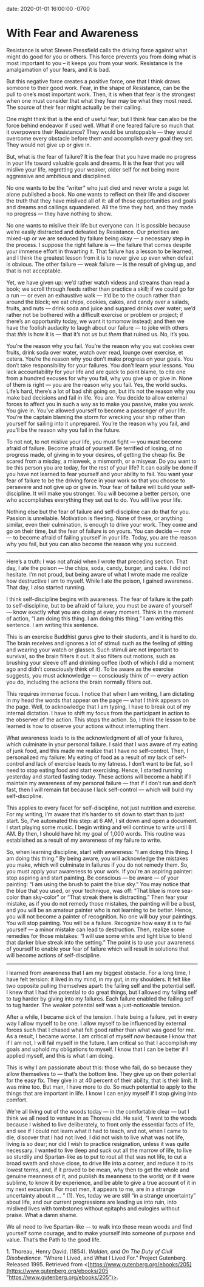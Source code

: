 date: 2020-01-01 16:00:00 -0700

#  With Fear and Awareness

Resistance is what Steven Pressfield calls the driving force against what might do good for you or others. This force prevents you from doing what is most important to you – it keeps you from your work. Resistance is the amalgamation of your fears, and it is bad.

But this negative force creates a positive force, one that I think draws someone to their good work. Fear, in the shape of Resistance, can be the pull to one’s most important work. Then, it is when that fear is the strongest when one must consider that what they fear may be what they most need. The source of their fear might actually be their calling.

One might think that is the end of useful fear, but I think fear can also be the force behind endeavor if used well. What if one feared failure so much that it overpowers their Resistance? They would be unstoppable — they would overcome every obstacle before them and accomplish every goal they set. They would not give up or give in.

But, what is the fear of failure? It is the fear that you have made no progress in your life toward valuable goals and dreams. It is the fear that you will mislive your life, regretting your weaker, older self for not being more aggressive and ambitious and disciplined.

No one wants to be the “writer” who just died and never wrote a page let alone published a book. No one wants to reflect on their life and discover the truth that they have mislived all of it: all of those opportunities and goals and dreams and callings squandered. All the time they had, and they made no progress — they have nothing to show.

No one wants to mislive their life but everyone can. It is possible because we’re easily distracted and defeated by Resistance. Our priorities are mixed-up or we are seduced by failure being okay — a necessary step in the process. I suppose the right failure is — the failure that comes despite your immense effort in thwarting it. That failure has a lesson to be learned, and I think the greatest lesson from it is to never give up even when defeat is obvious. The other failure — weak failure — is the result of giving up, and that is not acceptable.

Yet, we have given up: we’d rather watch videos and streams than read a book; we scroll through feeds rather than practice a skill; if we could go for a run — or even an exhaustive walk — it’d be to the couch rather than around the block; we eat chips, cookies, cakes, and candy over a salads, fruits, and nuts — drink soda and juice and sugared drinks over water; we’d rather not be bothered with a difficult exercise or problem or project; if there’s an opportunity today, we want it tomorrow instead; and then we have the foolish audacity to laugh about our failure — to joke with others that _this_ is how it is — that it’s not _us_ but _them_ that ruined us. No, it’s you.

You’re the reason why you fail. You’re the reason why you eat cookies over fruits, drink soda over water, watch over read, lounge over exercise, et cetera. You’re the reason why you don’t make progress on your goals. You don’t take responsibility for your failures. You don’t learn your lessons. You lack accountability for your life and are quick to point blame, to cite one from a hundred excuses for why you fail, why you give up or give in. None of them is right — you are the reason why you fail. Yes, the world sucks. Life’s hard, there’s a lot of bad shit going on, but it’s not the reason why you make bad decisions and fail in life. You are. You decide to allow external forces to affect you in such a way as to make you passive, make you weak. You give in. You’ve allowed yourself to become a passenger of your life. You’re the captain blaming the storm for wrecking your ship rather than yourself for sailing into it unprepared. You’re the reason why you fail, and you’ll be the reason why you fail in the future.

To not not, to not mislive your life, you must fight — you must become afraid of failure. Become afraid of yourself. Be terrified of losing, of no progress made, of giving in to your desires, of getting the cheap fix. Be scared from a misday, a misweek, a mismonth, or a misyear. Do you want to be this person you are today, for the rest of your life? It can easily be done if you have not learned to fear yourself and your ability to fail. You want your fear of failure to be the driving force in your work so that you choose to persevere and not give up or give in. Your fear of failure will build your self-discipline. It will make you stronger. You will become a better person, one who accomplishes everything they set out to do. You will live your life.

Nothing else but the fear of failure and self-discipline can do that for you. Passion is unreliable. Motivation is fleeting. None of these, or anything similar, even their culmination, is enough to drive your work. They come and go on their time, but the fear of failure is on yours. You can decide — now — to become afraid of failing yourself in your life. Today, you are the reason why you fail, but you can also become the reason why you succeed.

---

Here’s a truth: I was not afraid when I wrote that preceding section. That day, I ate the poison — the chips, soda, candy, burger, and cake. I did not hesitate. I’m not proud, but being aware of what I wrote made me realize how destructive I am to myself. While I ate the poison, I gained awareness. That day, I also started running.

I think self-discipline begins with awareness. The fear of failure is the path to self-discipline, but to be afraid of failure, you must be aware of yourself — know exactly what you are doing at every moment. Think in the moment of action, “I am doing this thing. I am doing this thing.” I am writing this sentence. I am writing this sentence.

This is an exercise Buddhist gurus give to their students, and it is hard to do. The brain receives and ignores a lot of stimuli such as the feeling of sitting and wearing your watch or glasses. Such stimuli are not important to survival, so the brain filters it out. It also filters out motions, such as brushing your sleeve off and drinking coffee (both of which I did a moment ago and didn’t consciously think of it). To be aware as the exercise suggests, you must acknowledge — consciously think of — every action you do, including the actions the brain normally filters out.

This requires immense focus. I notice that when I am writing, I am dictating in my head the words that appear on the page — what I think appears on the page. Well, to acknowledge that I am typing, I have to break out of my internal dictation. I have to shift my focus from the participant in action to the observer of the action. This stops the action. So, I think the lesson to be learned is how to observe your actions without interrupting them.

What awareness leads to is the acknowledgment of all of your failures, which culminate in your personal failure. I said that I was aware of my eating of junk food, and this made me realize that I have no self-control. Then, I personalized my failure: My eating of food as a result of my lack of self-control and lack of exercise leads to my fatness. I don’t want to be fat, so I need to stop eating food and start exercising. Hence, I started running yesterday and started fasting today. These actions will become a habit if I maintain my awareness of my personal failure — that if I don’t run and don’t fast, then I will remain fat because I lack self-control — which will build my self-discipline.

This applies to every facet for self-discipline, not just nutrition and exercise. For my writing, I’m aware that it’s harder to sit down to start than to just start. So, I’ve automated this step: at 6 AM, I sit down and open a document. I start playing some music. I begin writing and will continue to write until 8 AM. By then, I should have hit my goal of 1,000 words. This routine was established as a result of my awareness of my failure to write.

So, when learning discipline, start with awareness: “I am doing this thing. I am doing this thing.” By being aware, you will acknowledge the mistakes you make, which will culminate in failures if you do not remedy them. So, you must apply your awareness to your work. If you're an aspiring painter: stop aspiring and start painting. Be conscious — be aware — of your painting: “I am using the brush to paint the blue sky.” You may notice that the blue that you used, or your technique, was off: “That blue is more sea-color than sky-color” or “That streak there is distracting.” Then fear your mistake, as if you do not remedy those mistakes, the painting will be a bust, and you will be an amateur painter who is not learning to be better. Hence, you will not become a painter of recognition. No one will buy your paintings. You will stop painting. You will be a failure. Recognize how easy it is to fail yourself — a minor mistake can lead to destruction. Then, realize some remedies for those mistakes: “I will use some white and light blue to blend that darker blue streak into the setting.” The point is to use your awareness of yourself to enable your fear of failure which will result in solutions that will become actions of self-discipline.

---

I learned from awareness that I am my biggest obstacle. For a long time, I have felt tension: it lived in my mind, in my gut, in my shoulders. It felt like two opposite pulling themselves apart: the failing self and the potential self. I knew that I had the potential to do great things, but I allowed my failing self to tug harder by giving into my failures. Each failure enabled the failing self to tug harder. The weaker potential self was a just-noticeable tension.

After a while, I became sick of the tension. I hate being a failure, yet in every way I allow myself to be one. I allow myself to be influenced by external forces such that I chased what felt good rather than what was good for me. As a result, I became worse. I am critical of myself _now_ because I know that if I am not, I will fail myself in the future. I am critical so that I accomplish my goals and uphold my obligations to myself. I know that I can be better if I applied myself, and this is what I am doing.

This is why I am passionate about this: those who fail, do so because they allow themselves to — that’s the bottom line. They give up on their potential for the easy fix. They give in at 40 percent of their ability, that is their limit. It was mine too. But man, I have more to do. So much potential to apply to the things that are important in life. I know I can enjoy myself if I stop giving into comfort.

We’re all living out of the woods today — in the comfortable clear — but I think we all need to venture in as Thoreau did. He said, “I went to the woods because I wished to live deliberately, to front only the essential facts of life, and see if I could not learn what it had to teach, and not, when I came to die, discover that I had not lived. I did not wish to live what was not life, living is so dear; nor did I wish to practice resignation, unless it was quite necessary. I wanted to live deep and suck out all the marrow of life, to live so sturdily and Spartan-like as to put to rout all that was not life, to cut a broad swath and shave close, to drive life into a corner, and reduce it to its lowest terms, and, if it proved to be mean, why then to get the whole and genuine meanness of it, and publish its meanness to the world; or if it were sublime, to know it by experience, and be able to give a true account of it in my next excursion. For most men, it appears to me, are in a strange uncertainty about it … ” (1). Yes, today we are still “in a strange uncertainty” about life, and our current progressions are leading us into ruin, into mislived lives with tombstones without epitaphs and eulogies without praise. What a damn shame.

We all need to live Spartan-like — to walk into those mean woods and find yourself some courage, and to make yourself into someone of purpose and value. That’s the Path to the good life.

1\. Thoreau, Henry David. (1854). _Walden, and On The Duty of Civil Disobedience._ “Where I Lived, and What I Lived For.” Project Gutenberg. Released 1995. Retrieved from <[https://www.gutenberg.org/ebooks/205](https://www.gutenberg.org/ebooks/205 "https://www.gutenberg.org/ebooks/205")>.
